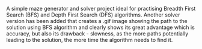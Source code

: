 A simple maze generator and solver project ideal for practising Breadth First Search (BFS) and Depth First Search (DFS) algorithms. Another solver version has been added that creates a .gif image showing the path to the solution using BFS algorithm and clearly shows its great advantage which is accuracy, but also its drawback - slowness, as the more paths potentially leading to the solution, the more time the algorithm needs to find it.
